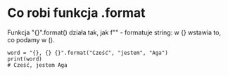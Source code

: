 # Co robi funkcja .format  
Funkcja "{}".format() działa tak, jak f"" - formatuje string: w {} wstawia to, co podamy w ().  
  
```
word = "{}, {} {}".format("Cześć", "jestem", "Aga")
print(word)
# Cześć, jestem Aga
```
